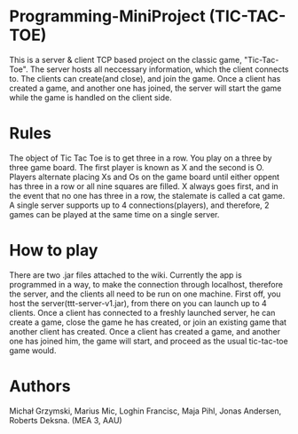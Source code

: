 # Programming-MiniProject (TIC-TAC-TOE)

This is a server & client TCP based project on the classic game, "Tic-Tac-Toe". The server hosts all neccessary information, which the client connects to. The clients can create(and close), and join the game. Once a client has created a game, and another one has joined, the server will start the game while the game is handled on the client side.

# Rules

The object of Tic Tac Toe is to get three in a row. You play on a three by three game board. The first player is known as X and the second is O. Players alternate placing Xs and Os on the game board until either oppent has three in a row or all nine squares are filled. X always goes first, and in the event that no one has three in a row, the stalemate is called a cat game. A single server supports up to 4 connections(players), and therefore, 2 games can be played at the same time on a single server.

# How to play

There are two .jar files attached to the wiki. Currently the app is programmed in a way, to make the connection through localhost, therefore the server, and the clients all need to be run on one machine. First off, you host the server(ttt-server-v1.jar), from there on you can launch up to 4 clients. Once a client has connected to a freshly launched server, he can create a game, close the game he has created, or join an existing game that another client has created. Once a client has created a game, and another one has joined him, the game will start, and proceed as the usual tic-tac-toe game would.

# Authors

Michał Grzymski, Marius Mic, Loghin Francisc, Maja Pihl, Jonas Andersen, Roberts Deksna. (MEA 3, AAU)
